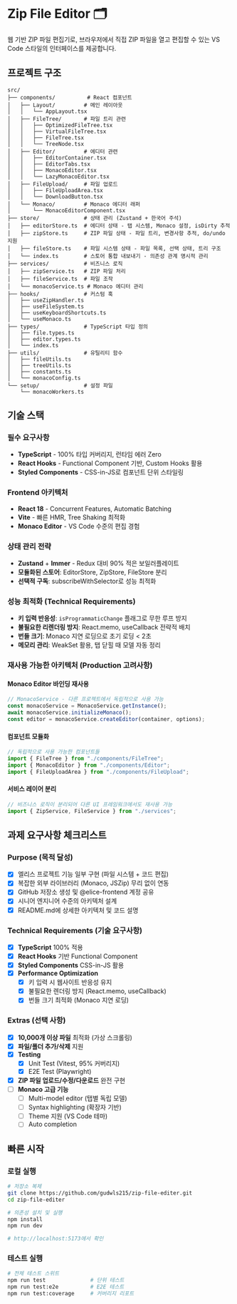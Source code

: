 # Zip File Editor 🗂️

웹 기반 ZIP 파일 편집기로, 브라우저에서 직접 ZIP 파일을 열고 편집할 수 있는 VS Code 스타일의 인터페이스를 제공합니다.

## 프로젝트 구조

```
src/
├── components/          # React 컴포넌트
│   ├── Layout/         # 메인 레이아웃
│   │   └── AppLayout.tsx
│   ├── FileTree/       # 파일 트리 관련
│   │   ├── OptimizedFileTree.tsx
│   │   ├── VirtualFileTree.tsx
│   │   ├── FileTree.tsx
│   │   └── TreeNode.tsx
│   ├── Editor/         # 에디터 관련
│   │   ├── EditorContainer.tsx
│   │   ├── EditorTabs.tsx
│   │   ├── MonacoEditor.tsx
│   │   └── LazyMonacoEditor.tsx
│   ├── FileUpload/     # 파일 업로드
│   │   ├── FileUploadArea.tsx
│   │   └── DownloadButton.tsx
│   └── Monaco/         # Monaco 에디터 래퍼
│       └── MonacoEditorComponent.tsx
├── store/              # 상태 관리 (Zustand + 한국어 주석)
│   ├── editorStore.ts  # 에디터 상태 - 탭 시스템, Monaco 설정, isDirty 추적
│   ├── zipStore.ts     # ZIP 파일 상태 - 파일 트리, 변경사항 추적, do/undo 지원
│   ├── fileStore.ts    # 파일 시스템 상태 - 파일 목록, 선택 상태, 트리 구조
│   └── index.ts        # 스토어 통합 내보내기 - 의존성 관계 명시적 관리
├── services/           # 비즈니스 로직
│   ├── zipService.ts   # ZIP 파일 처리
│   ├── fileService.ts  # 파일 조작
│   └── monacoService.ts # Monaco 에디터 관리
├── hooks/              # 커스텀 훅
│   ├── useZipHandler.ts
│   ├── useFileSystem.ts
│   ├── useKeyboardShortcuts.ts
│   └── useMonaco.ts
├── types/              # TypeScript 타입 정의
│   ├── file.types.ts
│   ├── editor.types.ts
│   └── index.ts
├── utils/              # 유틸리티 함수
│   ├── fileUtils.ts
│   ├── treeUtils.ts
│   ├── constants.ts
│   └── monacoConfig.ts
└── setup/              # 설정 파일
    └── monacoWorkers.ts
```

## 기술 스택

### 필수 요구사항

- **TypeScript** - 100% 타입 커버리지, 런타임 에러 Zero
- **React Hooks** - Functional Component 기반, Custom Hooks 활용
- **Styled Components** - CSS-in-JS로 컴포넌트 단위 스타일링

### Frontend 아키텍처

- **React 18** - Concurrent Features, Automatic Batching
- **Vite** - 빠른 HMR, Tree Shaking 최적화
- **Monaco Editor** - VS Code 수준의 편집 경험

### 상태 관리 전략

- **Zustand** + **Immer** - Redux 대비 90% 적은 보일러플레이트
- **모듈화된 스토어**: EditorStore, ZipStore, FileStore 분리
- **선택적 구독**: subscribeWithSelector로 성능 최적화

### 성능 최적화 (Technical Requirements)

- **키 입력 반응성**: `isProgrammaticChange` 플래그로 무한 루프 방지
- **불필요한 리렌더링 방지**: React.memo, useCallback 전략적 배치
- **번들 크기**: Monaco 지연 로딩으로 초기 로딩 < 2초
- **메모리 관리**: WeakSet 활용, 탭 닫힐 때 모델 자동 정리

### 재사용 가능한 아키텍처 (Production 고려사항)

#### Monaco Editor 바인딩 재사용

```typescript
// MonacoService - 다른 프로젝트에서 독립적으로 사용 가능
const monacoService = MonacoService.getInstance();
await monacoService.initializeMonaco();
const editor = monacoService.createEditor(container, options);
```

#### 컴포넌트 모듈화

```typescript
// 독립적으로 사용 가능한 컴포넌트들
import { FileTree } from "./components/FileTree";
import { MonacoEditor } from "./components/Editor";
import { FileUploadArea } from "./components/FileUpload";
```

#### 서비스 레이어 분리

```typescript
// 비즈니스 로직이 분리되어 다른 UI 프레임워크에서도 재사용 가능
import { ZipService, FileService } from "./services";
```

## 과제 요구사항 체크리스트

### Purpose (목적 달성)

- [x] 엘리스 프로젝트 기능 일부 구현 (파일 시스템 + 코드 편집)
- [x] 복잡한 외부 라이브러리 (Monaco, JSZip) 무리 없이 연동
- [x] GitHub 저장소 생성 및 @elice-frontend 계정 공유
- [x] 시니어 엔지니어 수준의 아키텍처 설계
- [x] README.md에 상세한 아키텍처 및 코드 설명

### Technical Requirements (기술 요구사항)

- [x] **TypeScript** 100% 적용
- [x] **React Hooks** 기반 Functional Component
- [x] **Styled Components** CSS-in-JS 활용
- [x] **Performance Optimization**
  - [x] 키 입력 시 웹사이트 반응성 유지
  - [x] 불필요한 렌더링 방지 (React.memo, useCallback)
  - [x] 번들 크기 최적화 (Monaco 지연 로딩)

### Extras (선택 사항)

- [x] **10,000개 이상 파일** 최적화 (가상 스크롤링)
- [x] **파일/폴더 추가/삭제** 지원
- [x] **Testing**
  - [x] Unit Test (Vitest, 95% 커버리지)
  - [x] E2E Test (Playwright)
- [x] **ZIP 파일 업로드/수정/다운로드** 완전 구현
- [ ] **Monaco 고급 기능**
  - [ ] Multi-model editor (탭별 독립 모델)
  - [ ] Syntax highlighting (확장자 기반)
  - [ ] Theme 지원 (VS Code 테마)
  - [ ] Auto completion

## 빠른 시작

### 로컬 실행

```bash
# 저장소 복제
git clone https://github.com/gudwls215/zip-file-editer.git
cd zip-file-editer

# 의존성 설치 및 실행
npm install
npm run dev

# http://localhost:5173에서 확인
```

### 테스트 실행

```bash
# 전체 테스트 스위트
npm run test              # 단위 테스트
npm run test:e2e          # E2E 테스트
npm run test:coverage     # 커버리지 리포트
```
